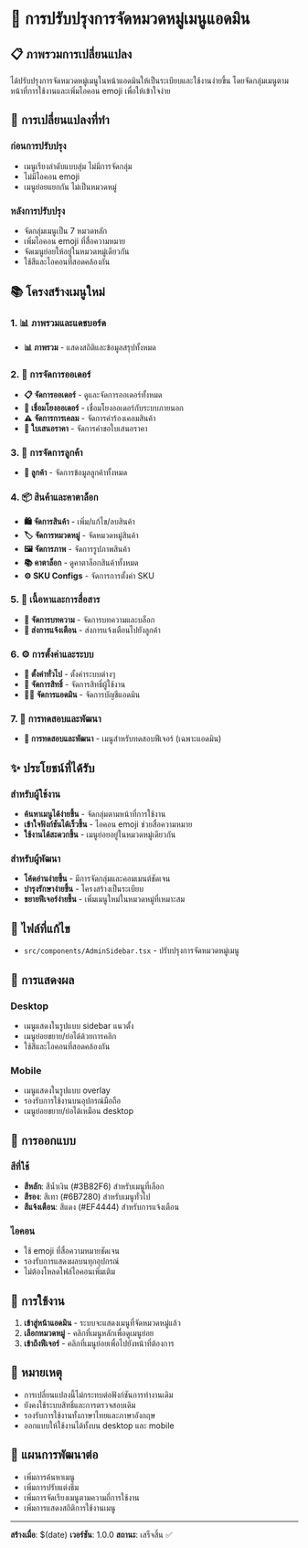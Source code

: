 # 🎯 การปรับปรุงการจัดหมวดหมู่เมนูแอดมิน

## 📋 **ภาพรวมการเปลี่ยนแปลง**

ได้ปรับปรุงการจัดหมวดหมู่เมนูในหน้าแอดมินให้เป็นระเบียบและใช้งานง่ายขึ้น โดยจัดกลุ่มเมนูตามหน้าที่การใช้งานและเพิ่มไอคอน emoji เพื่อให้เข้าใจง่าย

## 🔄 **การเปลี่ยนแปลงที่ทำ**

### **ก่อนการปรับปรุง**
- เมนูเรียงลำดับแบบสุ่ม ไม่มีการจัดกลุ่ม
- ไม่มีไอคอน emoji
- เมนูย่อยแยกกัน ไม่เป็นหมวดหมู่

### **หลังการปรับปรุง**
- จัดกลุ่มเมนูเป็น 7 หมวดหลัก
- เพิ่มไอคอน emoji ที่สื่อความหมาย
- จัดเมนูย่อยให้อยู่ในหมวดหมู่เดียวกัน
- ใช้สีและไอคอนที่สอดคล้องกัน

## 📚 **โครงสร้างเมนูใหม่**

### **1. 📊 ภาพรวมและแดชบอร์ด**
- **📊 ภาพรวม** - แสดงสถิติและข้อมูลสรุปทั้งหมด

### **2. 🛒 การจัดการออเดอร์**
- **📋 จัดการออเดอร์** - ดูและจัดการออเดอร์ทั้งหมด
- **🔗 เชื่อมโยงออเดอร์** - เชื่อมโยงออเดอร์กับระบบภายนอก
- **⚠️ จัดการการเคลม** - จัดการคำร้องเคลมสินค้า
- **📄 ใบเสนอราคา** - จัดการคำขอใบเสนอราคา

### **3. 👥 การจัดการลูกค้า**
- **👥 ลูกค้า** - จัดการข้อมูลลูกค้าทั้งหมด

### **4. 📦 สินค้าและคาตาล็อก**
- **🛍️ จัดการสินค้า** - เพิ่ม/แก้ไข/ลบสินค้า
- **🏷️ จัดการหมวดหมู่** - จัดหมวดหมู่สินค้า
- **🖼️ จัดการภาพ** - จัดการรูปภาพสินค้า
- **📚 คาตาล็อก** - ดูคาตาล็อกสินค้าทั้งหมด
- **⚙️ SKU Configs** - จัดการการตั้งค่า SKU

### **5. 📝 เนื้อหาและการสื่อสาร**
- **📰 จัดการบทความ** - จัดการบทความและบล็อก
- **🔔 ส่งการแจ้งเตือน** - ส่งการแจ้งเตือนไปยังลูกค้า

### **6. ⚙️ การตั้งค่าและระบบ**
- **🔧 ตั้งค่าทั่วไป** - ตั้งค่าระบบต่างๆ
- **🔐 จัดการสิทธิ์** - จัดการสิทธิ์ผู้ใช้งาน
- **👨‍💼 จัดการแอดมิน** - จัดการบัญชีแอดมิน

### **7. 🧪 การทดสอบและพัฒนา**
- **🧪 การทดสอบและพัฒนา** - เมนูสำหรับทดสอบฟีเจอร์ (เฉพาะแอดมิน)

## ✨ **ประโยชน์ที่ได้รับ**

### **สำหรับผู้ใช้งาน**
- **ค้นหาเมนูได้ง่ายขึ้น** - จัดกลุ่มตามหน้าที่การใช้งาน
- **เข้าใจฟังก์ชันได้เร็วขึ้น** - ไอคอน emoji ช่วยสื่อความหมาย
- **ใช้งานได้สะดวกขึ้น** - เมนูย่อยอยู่ในหมวดหมู่เดียวกัน

### **สำหรับผู้พัฒนา**
- **โค้ดอ่านง่ายขึ้น** - มีการจัดกลุ่มและคอมเมนต์ชัดเจน
- **บำรุงรักษาง่ายขึ้น** - โครงสร้างเป็นระเบียบ
- **ขยายฟีเจอร์ง่ายขึ้น** - เพิ่มเมนูใหม่ในหมวดหมู่ที่เหมาะสม

## 🔧 **ไฟล์ที่แก้ไข**

- `src/components/AdminSidebar.tsx` - ปรับปรุงการจัดหมวดหมู่เมนู

## 📱 **การแสดงผล**

### **Desktop**
- เมนูแสดงในรูปแบบ sidebar แนวตั้ง
- เมนูย่อยขยาย/ย่อได้ด้วยการคลิก
- ใช้สีและไอคอนที่สอดคล้องกัน

### **Mobile**
- เมนูแสดงในรูปแบบ overlay
- รองรับการใช้งานบนอุปกรณ์มือถือ
- เมนูย่อยขยาย/ย่อได้เหมือน desktop

## 🎨 **การออกแบบ**

### **สีที่ใช้**
- **สีหลัก**: สีน้ำเงิน (#3B82F6) สำหรับเมนูที่เลือก
- **สีรอง**: สีเทา (#6B7280) สำหรับเมนูทั่วไป
- **สีแจ้งเตือน**: สีแดง (#EF4444) สำหรับการแจ้งเตือน

### **ไอคอน**
- ใช้ emoji ที่สื่อความหมายชัดเจน
- รองรับการแสดงผลบนทุกอุปกรณ์
- ไม่ต้องโหลดไฟล์ไอคอนเพิ่มเติม

## 🚀 **การใช้งาน**

1. **เข้าสู่หน้าแอดมิน** - ระบบจะแสดงเมนูที่จัดหมวดหมู่แล้ว
2. **เลือกหมวดหมู่** - คลิกที่เมนูหลักเพื่อดูเมนูย่อย
3. **เข้าถึงฟีเจอร์** - คลิกที่เมนูย่อยเพื่อไปยังหน้าที่ต้องการ

## 📝 **หมายเหตุ**

- การเปลี่ยนแปลงนี้ไม่กระทบต่อฟังก์ชันการทำงานเดิม
- ยังคงใช้ระบบสิทธิ์และการตรวจสอบเดิม
- รองรับการใช้งานทั้งภาษาไทยและภาษาอังกฤษ
- ออกแบบให้ใช้งานได้ทั้งบน desktop และ mobile

## 🔮 **แผนการพัฒนาต่อ**

- เพิ่มการค้นหาเมนู
- เพิ่มการปรับแต่งธีม
- เพิ่มการจัดเรียงเมนูตามความถี่การใช้งาน
- เพิ่มการแสดงสถิติการใช้งานเมนู

---

**สร้างเมื่อ**: $(date)
**เวอร์ชัน**: 1.0.0
**สถานะ**: เสร็จสิ้น ✅
